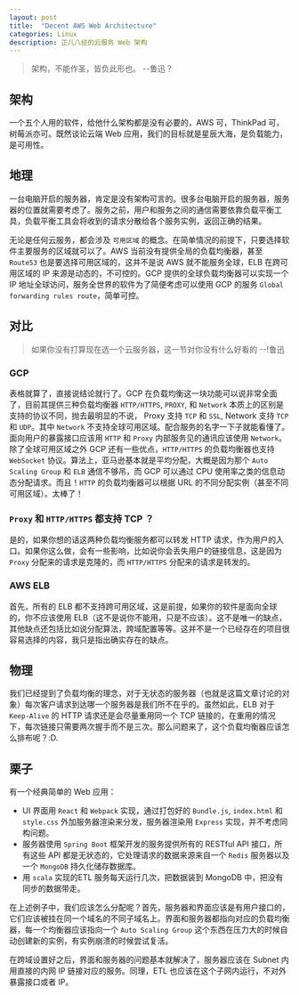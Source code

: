 ```yaml
---
layout: post
title:  "Decent AWS Web Architecture"
categories: Linux
description: 正儿八经的云服务 Web 架构
---
```


> 架构，不能作圣，皆负此形也。 --鲁迅？

## 架构

一个五个人用的软件，给他什么架构都是没有必要的，AWS 可，ThinkPad 可，树莓派亦可。既然谈论云端 Web 应用，我们的目标就是星辰大海，是负载能力，是可用性。

## 地理

一台电脑开启的服务器，肯定是没有架构可言的。很多台电脑开启的服务器，服务器的位置就需要考虑了。服务之前，用户和服务之间的通信需要依靠负载平衡工具，负载平衡工具会将收到的请求分散给各个服务实例，返回正确的结果。

无论是任何云服务，都会涉及 `可用区域` 的概念。在简单情况的前提下，只要选择软件主要服务的区域就可以了。AWS 当前没有提供全局的负载均衡器，甚至 `Route53` 也是要选择可用区域的，这并不是说 AWS 就不能服务全球，ELB 在跨可用区域的 IP 来源是动态的，不可控的。GCP 提供的全球负载均衡器可以实现一个 IP 地址全球访问，服务全世界的软件为了简便考虑可以使用 GCP 的服务 `Global forwarding rules route`，简单可控。

## 对比

> 如果你没有打算现在选一个云服务器，这一节对你没有什么好看的 --!鲁迅

### GCP

表格就算了，直接说结论就行了。GCP 在负载均衡这一块功能可以说非常全面了，目前其提供三种负载均衡器 `HTTP/HTTPS`, `PROXY`, 和 `Network` 本质上的区别是支持的协议不同，抛去最明显的不说， Proxy 支持 `TCP` 和 `SSL`, Network 支持 `TCP` 和 `UDP`。其中 `Network` 不支持全球可用区域。配合服务的名字一下子就能看懂了。面向用户的暴露接口应该用 `HTTP` 和 `Proxy` 内部服务见的通讯应该使用 `Network`。除了全球可用区域之外 GCP 还有一些优点，`HTTP/HTTPS` 的负载均衡器也支持 `WebSocket` 协议。算法上，亚马逊基本就是平均分配，大概是因为那个 `Auto Scaling Group` 和 `ELB` 通信不够吊，而 GCP 可以通过 CPU 使用率之类的信息动态分配请求。而且！`HTTP` 的负载均衡器可以根据 URL 的不同分配实例（甚至不同可用区域）。太棒了！

### `Proxy` 和 `HTTP/HTTPS` 都支持 TCP ？

是的，如果你想的话这两种负载均衡服务都可以转发 HTTP 请求，作为用户的入口。如果你这么做，会有一些影响，比如说你会丢失用户的链接信息，这是因为 `Proxy` 分配来的请求是克隆的，而 `HTTP/HTTPS` 分配来的请求是转发的。

### AWS ELB

首先，所有的 ELB 都不支持跨可用区域，这是前提，如果你的软件是面向全球的，你不应该使用 ELB（这不是说你不能用，只是不应该）。这不是唯一的缺点，其他缺点还包括比如说分配算法，跨域配置等等。这并不是一个已经存在的项目很容易选择的内容，我只是指出确实存在的缺点。

## 物理

我们已经提到了负载均衡的理念，对于无状态的服务器（也就是这篇文章讨论的对象）每次客户请求到达哪一个服务器是我们所不在乎的。虽然如此，ELB 对于 `Keep-Alive` 的 HTTP 请求还是会尽量重用同一个 TCP 链接的，在重用的情况下，每次链接只需要两次握手而不是三次。那么问题来了，这个负载均衡器应该怎么排布呢？:D. 

## 栗子

有一个经典简单的 Web 应用：

- UI 界面用 `React` 和 `Webpack` 实现，通过打包好的 `Bundle.js`, `index.html` 和 `style.css` 外加服务器渲染来分发，服务器渲染用 `Express` 实现，并不考虑同构问题。
- 服务器使用 `Spring Boot` 框架开发的服务提供所有的 RESTful API 接口，所有这些 API 都是无状态的，它处理请求的数据来源来自一个 `Redis` 服务器以及一个 `MongoDB` 持久化储存数据库。
- 用 `scala` 实现的ETL 服务每天运行几次，把数据装到 MongoDB 中，把没有同步的数据带走。

在上述例子中，我们应该怎么分配呢？首先，服务器和界面应该是有用户接口的，它们应该被挂在同一个域名的不同子域名上。界面和服务器都指向对应的负载均衡器，每一个均衡器应该指向一个 `Auto Scaling Group` 这个东西在压力大的时候自动创建新的实例，有实例崩溃的时候尝试复活。

在跨域设置好之后，界面和服务器的问题基本就解决了，服务器应该在 Subnet 内用直接的内网 IP 链接对应的服务。同理，ETL 也应该在这个子网内运行，不对外暴露接口或者 IP。
